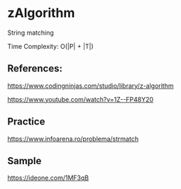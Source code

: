 # zAlgorithm

String matching

Time Complexity: O(|P| + |T|)

## References:

https://www.codingninjas.com/studio/library/z-algorithm

https://www.youtube.com/watch?v=1Z--FP48Y20

## Practice

https://www.infoarena.ro/problema/strmatch

## Sample

https://ideone.com/1MF3qB

